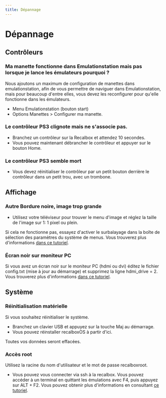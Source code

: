 ```yaml
---
title: Dépannage
---
```


# Dépannage

## Contrôleurs

### **Ma manette fonctionne dans Emulationstation mais pas lorsque je lance les émulateurs pourquoi ?**

Nous ajoutons un maximum de configuration de manettes dans emulationstation, afin de vous permettre de naviguer dans Emulationstation, mais pour beaucoup d'entre elles, vous devez les reconfigurer pour qu'elle fonctionne dans les émulateurs.

* Menu Emulationstation \(bouton start\)
* Options Manettes  &gt;  Configurer ma manette.

### Le contrôleur PS3 clignote mais ne s'associe pas.

* Branchez un contrôleur sur la Recalbox et attendez 10 secondes.
* Vous pouvez maintenant débrancher le contrôleur et appuyer sur le bouton Home.

### Le contrôleur PS3 semble mort

* Vous devez réinitialiser le contrôleur par un petit bouton derrière le contrôleur dans un petit trou, avec un trombone.

## Affichage

### Autre Bordure noire, image trop grande

* Utilisez votre téléviseur pour trouver le menu d'image et réglez la taille de l'image sur 1: 1 pixel ou plein.

Si cela ne fonctionne pas, essayez d'activer le surbalayage dans la boîte de sélection des paramètres du système de menus. Vous trouverez plus d'informations [dans ce tutoriel](/v/francais/tutoriels/video/configuration-daffichage/reglage-de-la-taille-de-limage-en-utilisant-loverscan-sous-tft).

### Écran noir sur moniteur PC

Si vous avez un écran noir sur le moniteur PC \(hdmi ou dvi\) éditez le fichier config.txt \(mise à jour au démarrage\) et supprimez la ligne hdmi\_drive = 2. Vous trouverez plus d'informations [dans ce tutoriel](/v/francais/tutoriels/video/lcd/connectez-votre-recalbox-a-un-ecran-dvi).

## Système

### Réinitialisation matérielle

Si vous souhaitez réinitialiser le système.

* Branchez un clavier USB et appuyez sur la touche Maj au démarrage.
* Vous pouvez réinstaller recalboxOS à partir d'ici.

Toutes vos données seront effacées. 

### Accès root

Utilisez la racine du nom d'utilisateur et le mot de passe recalboxroot.

* Vous pouvez vous connecter via ssh à la recalbox. Vous pouvez accéder à un terminal en quittant les émulations avec F4, puis appuyez sur ALT + F2. Vous pouvez obtenir plus d'informations en consultant [ce tutoriel](/v/francais/tutoriels/systeme/acces/acces-root-via-terminal).

